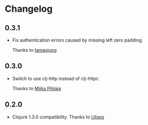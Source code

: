 # Changelog

## 0.3.1

* Fix authentication errors caused by missing left zero padding.

    Thanks to [tamasjung](https://github.com/tamasjung)

## 0.3.0

* Switch to use clj-http instead of clj-httpc

    Thanks to [Miika Pihlaja](https://github.com/zonpantli)

## 0.2.0

* Clojure 1.3.0 compatibility. Thanks to [Ulises](https://github.com/ulises)
